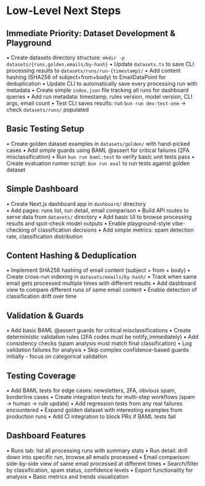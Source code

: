 # Low-Level Next Steps

## Immediate Priority: Dataset Development & Playground

• Create datasets directory structure: `mkdir -p datasets/{runs,golden,emails/by-hash}`
• Update `datasets.ts` to save CLI processing results to `datasets/runs/run-{timestamp}/`
• Add content hashing (SHA256 of subject+from+body) to EmailDataPoint for deduplication
• Update CLI to automatically save every processing run with metadata
• Create simple `index.json` file tracking all runs for dashboard queries
• Add run metadata: timestamp, rules version, model version, CLI args, email count
• Test CLI saves results: run `bun run dev-test-one` → check `datasets/runs/` populated

## Basic Testing Setup

• Create golden dataset examples in `datasets/golden/` with hand-picked cases
• Add simple guards using BAML @assert for critical failures (2FA misclassification)
• Run `bun run baml:test` to verify basic unit tests pass
• Create evaluation runner script: `bun run eval` to run tests against golden dataset

## Simple Dashboard

• Create Next.js dashboard app in `dashboard/` directory  
• Add pages: runs list, run detail, email comparison
• Build API routes to serve data from `datasets/` directory
• Add basic UI to browse processing results and spot-check model outputs
• Enable playground-style vibe-checking of classification decisions
• Add simple metrics: spam detection rate, classification distribution

## Content Hashing & Deduplication

• Implement SHA256 hashing of email content (subject + from + body)
• Create cross-run indexing in `datasets/emails/by-hash/` 
• Track when same email gets processed multiple times with different results
• Add dashboard view to compare different runs of same email content
• Enable detection of classification drift over time

## Validation & Guards

• Add basic BAML @assert guards for critical misclassifications
• Create deterministic validation rules (2FA codes must be notify_immediately)
• Add consistency checks (spam analysis must match final classification)
• Log validation failures for analysis
• Skip complex confidence-based guards initially - focus on categorical validation

## Testing Coverage

• Add BAML tests for edge cases: newsletters, 2FA, obvious spam, borderline cases
• Create integration tests for multi-step workflows (spam → human → rule update)
• Add regression tests from any real failures encountered
• Expand golden dataset with interesting examples from production runs
• Add CI integration to block PRs if BAML tests fail

## Dashboard Features

• Runs tab: list all processing runs with summary stats
• Run detail: drill down into specific run, browse all emails processed
• Email comparison: side-by-side view of same email processed at different times
• Search/filter by classification, spam status, confidence levels
• Export functionality for analysis
• Basic metrics and trends visualization